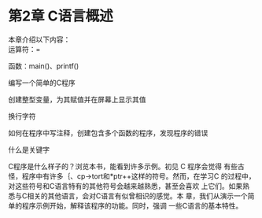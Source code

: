 # 第2章 C语言概述
本章介绍以下内容：  <br>
运算符：=

函数：main()、printf()

编写一个简单的C程序

创建整型变量，为其赋值并在屏幕上显示其值

换行字符

如何在程序中写注释，创建包含多个函数的程序，发现程序的错误

什么是关键字

C程序是什么样子的？浏览本书，能看到许多示例。初见 C 程序会觉得
有些古怪，程序中有许多｛、cp->tort和*ptr++这样的符号。然而，在学习C
的过程中，对这些符号和C语言特有的其他符号会越来越熟悉，甚至会喜欢
上它们。如果熟悉与C相关的其他语言，会对C语言有似曾相识的感觉。本
章，我们从演示一个简单的程序示例开始，解释该程序的功能。同时，强调
一些C语言的基本特性。
